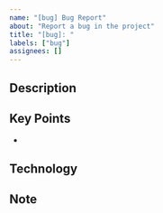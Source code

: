 ```yaml
---
name: "[bug] Bug Report"
about: "Report a bug in the project"
title: "[bug]: "
labels: ["bug"]
assignees: []
---
```


## Description
<!-- Provide a detailed description of the bug -->

## Key Points

-

## Technology
<!-- Include environment details, OS, browser, etc. if applicable -->

## Note
<!-- Additional notes or context -->
